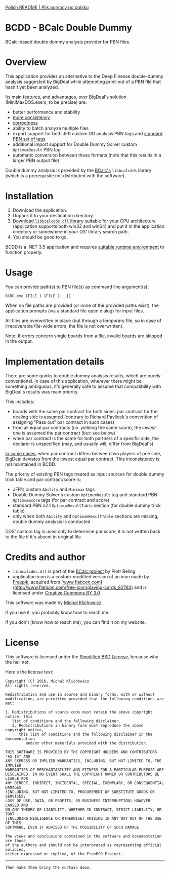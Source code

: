 [Polish README | Plik pomocy po polsku](/doc/README.pl.md)

BCDD - BCalc Double Dummy
=========================

BCalc-based double dummy analysis provider for PBN files.

Overview
========

This application provides an alternative to the Deep Finesse double-dummy analysis suggested by BigDeal while attempting print-out of a PBN file that hasn't yet been analyzed.

Its main features, and advantages, over BigDeal's solution (MiniMaxDOS.exe's, to be precise) are:

 * better performance and stability
 * [more consistency](/doc/LowestParContract.en.md)
 * [correctness](/doc/img/420_400.png)
 * ability to batch analyze multiple files
 * export support for both JFR custom DD analysis PBN tags and [standard PBN set of tags](http://www.tistis.nl/pbn/pbn_v21.txt)
 * additional import support for Double Dummy Solver custom `OptimumResult` PBN tag
 * automatic conversion between these formats (note that this results in a larger PBN output file)

Double dummy analysis is provided by the [BCalc's](http://bcalc.w8.pl) `libbcalcdds` library (which is a prerequisite not distributed with the software).

Installation
============

 1. Download the application.
 2. Unpack it to your destination directory.
 3. [Download `libbcalcdds.dll` library](http://bcalc.w8.pl/download/API_C/) suitable for your CPU architecture (application supports both win32 and win64) and put it in the application directory or somewhere in your OS' library search path.
 4. You should be good to go.

BCDD is a .NET 3.5 application and requires [suitable runtime environment](https://www.microsoft.com/download/details.aspx?id=21) to function properly.

Usage
=====

You can provide path(s) to PBN file(s) as command line argument(s):

    BCDD.exe [FILE_1 [FILE_2...]]

When no file paths are provided (or none of the provided paths exist), the application prompts (via a standard file open dialog) for input files.

All files are overwritten in place (but through a temporary file, so in case of irrecoverable file-wide errors, the file is not overwritten).

Note: If errors concern single boards from a file, invalid boards are skipped in the output.

Implementation details
======================

There are some quirks to double dummy analysis results, which are purely conventional. In case of this application, wherever there might be something ambiguous, it's generally safe to assume that compatibility with BigDeal's results was main priority.

This includes:

 * boards with the same par contract for both sides: par contract for the dealing side is assumed (contrary to [Richard Pavlicek's](http://www.rpbridge.net/7a23.htm) convention of assigning "Pass out" par contract in such cases)
 * from all equal par contracts (i.e. yielding the same score), the *lowest* one is assumed the par contract (but: see below)
 * when par contract is the same for both partners of a specific side, the declarer is unspecified (may, and usually will, differ from BigDeal's)

[In some cases](/doc/LowestParContract.en.md), when par contract differs between two players of one side, BigDeal deviates from the lowest equal par contract. This inconsistency is not maintained in BCDD.

The priority of existing PBN tags treated as input sources for double dummy trick table and par contract/score is:

 * JFR's custom `Ability` and `Minimax` tags
 * Double Dummy Solver's custom `OptimumResult` tag and standard PBN `OptimumScore` tags (for par contract and score)
 * standard PBN v2.1 `OptimumResultTable` section (for double dummy trick table)
 * only when both `Ability` and `OptimumResultTable` sections are missing, double dummy analysis is conducted

DDS' custom tag is used only to determine par score, it is not written back to the file if it's absent in original file.

Credits and author
==================

 * `libbcalcdds.dll` is part of the [BCalc project](http://bcalc.w8.pl) by Piotr Beling
 * application icon is a custom-modified version of an icon made by [Freepik](http://www.freepik.com), acquired from [www.flaticon.com](http://www.flaticon.com/free-icon/playing-cards_82783) and is licensed under [Creative Commons BY 3.0](http://creativecommons.org/licenses/by/3.0/)

This software was made by [Michał Klichowicz](https://emkael.info).

If you use it, you probably know how to reach me.

If you don't (know how to reach me), you can find it on my website.

License
=======

This software is licensed under the [Simplified BSD License](https://opensource.org/licenses/BSD-2-Clause), because why the hell not.

Here's the license text:

```
Copyright (C) 2016, Michał Klichowicz
All rights reserved.

Redistribution and use in source and binary forms, with or without
modification, are permitted provided that the following conditions are met:

1. Redistributions of source code must retain the above copyright notice, this
   list of conditions and the following disclaimer.
   2. Redistributions in binary form must reproduce the above copyright notice,
      this list of conditions and the following disclaimer in the documentation
         and/or other materials provided with the distribution.

THIS SOFTWARE IS PROVIDED BY THE COPYRIGHT HOLDERS AND CONTRIBUTORS "AS IS" AND
ANY EXPRESS OR IMPLIED WARRANTIES, INCLUDING, BUT NOT LIMITED TO, THE IMPLIED
WARRANTIES OF MERCHANTABILITY AND FITNESS FOR A PARTICULAR PURPOSE ARE
DISCLAIMED. IN NO EVENT SHALL THE COPYRIGHT OWNER OR CONTRIBUTORS BE LIABLE FOR
ANY DIRECT, INDIRECT, INCIDENTAL, SPECIAL, EXEMPLARY, OR CONSEQUENTIAL DAMAGES
(INCLUDING, BUT NOT LIMITED TO, PROCUREMENT OF SUBSTITUTE GOODS OR SERVICES;
LOSS OF USE, DATA, OR PROFITS; OR BUSINESS INTERRUPTION) HOWEVER CAUSED AND
ON ANY THEORY OF LIABILITY, WHETHER IN CONTRACT, STRICT LIABILITY, OR TORT
(INCLUDING NEGLIGENCE OR OTHERWISE) ARISING IN ANY WAY OUT OF THE USE OF THIS
SOFTWARE, EVEN IF ADVISED OF THE POSSIBILITY OF SUCH DAMAGE.

The views and conclusions contained in the software and documentation are those
of the authors and should not be interpreted as representing official policies,
either expressed or implied, of the FreeBSD Project.
```

---

`Then make them bring the curtain down.`
